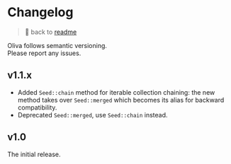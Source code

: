 
# Changelog

> 📖 back to [readme](readme.md)

Oliva follows semantic versioning.\
Please report any issues.


## v1.1.x

- Added `Seed::chain` method for iterable collection chaining: the new method takes over `Seed::merged` which becomes its alias for backward compatibility.
- Deprecated `Seed::merged`, use `Seed::chain` instead.


## v1.0

The initial release.
